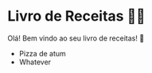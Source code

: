 # Livro de Receitas :man_cook:

Olá! Bem vindo ao seu livro de receitas! :cookie:

- Pizza de atum
- Whatever